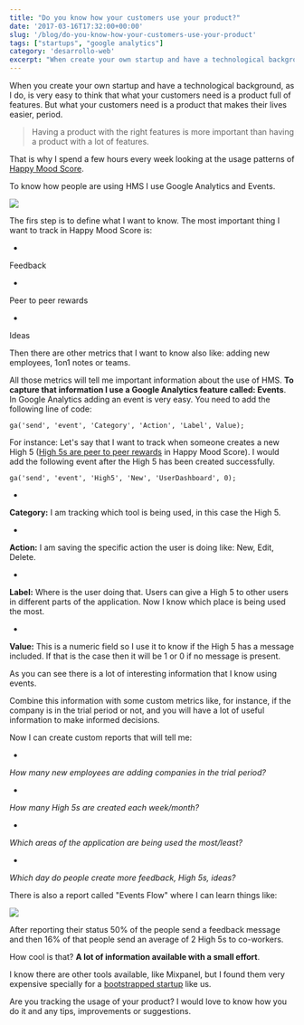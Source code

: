 ```yaml
---
title: "Do you know how your customers use your product?"
date: '2017-03-16T17:32:00+00:00'
slug: '/blog/do-you-know-how-your-customers-use-your-product'
tags: ["startups", "google analytics"]
category: 'desarrollo-web'
excerpt: "When create your own startup and have a technological background, as I do, is very easy to think that what your customers need is a product full of features. But what your customers need is a product that makes their lives easier."
---
```

When you create your own startup and have a technological background, as I do, is very easy to think that what your customers need is a product full of features. But what your customers need is a product that makes their lives easier, period.

> Having a product with the right features is more important than having a product with a lot of features.

That is why I spend a few hours every week looking at the usage patterns of [Happy Mood Score](https://www.happymoodscore.com).

To know how people are using HMS I use Google Analytics and Events.

 ![](/post-319/images/Total+event+distribution.jpgTotal+event+distribution?format=original)

The firs step is to define what I want to know. The most important thing I want to track in Happy Mood Score is:

- 

Feedback

- 

Peer to peer rewards

- 

Ideas

Then there are other metrics that I want to know also like: adding new employees, 1on1 notes or teams.

All those metrics will tell me important information about the use of HMS. **To capture that information I use a Google Analytics feature called: Events**. In Google Analytics adding an event is very easy. You need to add the following line of code:

    ga('send', 'event', 'Category', 'Action', 'Label', Value);

For instance: Let's say that I want to track when someone creates a new High 5 ([High 5s are peer to peer rewards](https://www.happymoodscore.com/features/) in Happy Mood Score). I would add the following event after the High 5 has been created successfully.

    ga('send', 'event', 'High5', 'New', 'UserDashboard', 0);

- 

**Category:** I am tracking which tool is being used, in this case the High 5.

- 

**Action:** I am saving the specific action the user is doing like: New, Edit, Delete.

- 

**Label:** Where is the user doing that. Users can give a High 5 to other users in different parts of the application. Now I know which place is being used the most.

- 

**Value:** This is a numeric field so I use it to know if the High 5 has a message included. If that is the case then it will be 1 or 0 if no message is present.

As you can see there is a lot of interesting information that I know using events.

Combine this information with some custom metrics like, for instance, if the company is in the trial period or not, and you will have a lot of useful information to make informed decisions.

Now I can create custom reports that will tell me:

- 

_How many new employees are adding companies in the trial period?_

- 

_How many High 5s are created each week/month?_

- 

_Which areas of the application are being used the most/least?_

- 

_Which day do people create more feedback, High 5s, ideas?_

There is also a report called "Events Flow" where I can learn things like:

 ![](/post-319/images/event+flow.jpgevent+flow?format=original)

After reporting their status 50% of the people send a feedback message and then 16% of that people send an average of 2 High 5s to co-workers.

How cool is that? **A lot of information available with a small effort**.

I know there are other tools available, like Mixpanel, but I found them very expensive specially for a [bootstrapped startup](https://www.alvareznavarro.es/blog/2017/2/why-every-startup-should-start-bootstrapped) like us.

Are you tracking the usage of your product? I would love to know how you do it and any tips, improvements or suggestions.


